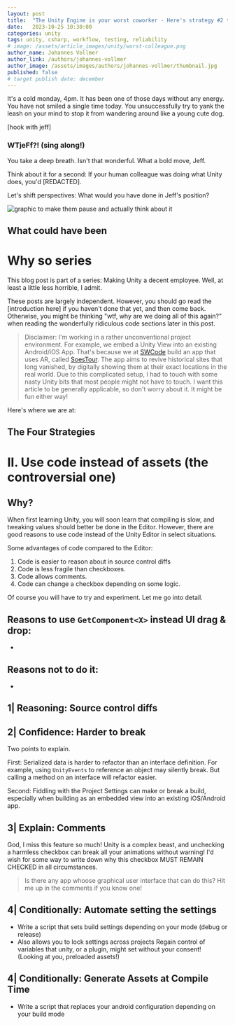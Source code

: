 ```yaml
---
layout: post
title:  "The Unity Engine is your worst coworker - Here's strategy #2 to improve it"
date:   2023-10-25 10:30:00
categories: unity
tags: unity, csharp, workflow, testing, reliability
# image: /assets/article_images/unity/worst-colleague.png
author_name: Johannes Vollmer
author_link: /authors/johannes-vollmer
author_image: /assets/images/authors/johannes-vollmer/thumbnail.jpg
published: false
# target publish date: december
---
```


It's a cold monday, 4pm. It has been one of those days without any energy. You have not smiled a single time today. You unsuccessfully try to yank the leash on your mind to stop it from wandering around like a young cute dog.

[hook with jeff]

### WTjeFf?! (sing along!)

You take a deep breath. Isn't that wonderful. What a bold move, Jeff.

Think about it for a second: If your human colleague was doing what Unity does, you'd  [REDACTED].

Let's shift perspectives: What would you have done in Jeff's position?

![graphic to make them pause and actually think about it](TODO)

## What could have been


# Why so series
This blog post is part of a series: Making Unity a decent employee. Well, at least a little less horrible, I admit.

These posts are largely independent. However, you should go read the [introduction here] if you haven't done that yet, and then come back. Otherwise, you might be thinking "wtf, why are we doing all of this again?" when reading the wonderfully ridiculous code sections later in this post.

> Disclaimer: I'm working in a rather unconventional project environment. For example, we embed a Unity View into an existing Android/iOS App. That's because we at [SWCode](https://swcode.io) build an app that uses AR, called [SoesTour](https://www.so-ist-soest.de/de/tourismus/sehenswertes/soestour.php). The app aims to revive historical sites that long vanished, by digitally showing them at their exact locations in the real world. Due to this complicated setup, I had to touch with some nasty Unity bits that most people might not have to touch. I want this article to be generally applicable, so don't worry about it. It might be fun either way!

Here's where we are at:

The Four Strategies
-------------------
<!-- TODO copy from introduction -->


# II. Use code instead of assets (the controversial one)

## Why?
When first learning Unity, you will soon learn that compiling is slow, and tweaking values should better be done in the Editor. However, there are good reasons to use code instead of the Unity Editor in select situations.

Some advantages of code compared to the Editor:

1. Code is easier to reason about in source control diffs <!-- example: than manually hunting down those entity IDs --> 
2. Code is less fragile than checkboxes. <!-- example: settings mesh attributes stripped. also: UnityEvents references vs Components implementing Interfaces -->
3. Code allows comments. <!-- this one is important. why did we check that checkbox again? maybe something broke on ios? -->
4. Code can change a checkbox depending on some logic. <!-- otherwise only possible by hand -->

Of course you will have to try and experiment. Let me go into detail.

Reasons to use `GetComponent<X>` instead UI drag & drop:
-
-

Reasons not to do it:
-
-

## 1| Reasoning: Source control diffs

## 2| Confidence: Harder to break

Two points to explain. 

First:
Serialized data is harder to refactor than an interface definition. For example, using `UnityEvents` to reference an object may silently break. But calling a method on an interface will refactor easier.

Second: 
Fiddling with the Project Settings can make or break a build, especially when building as an embedded view into an existing iOS/Android app. 

## 3| Explain: Comments

God, I miss this feature so much! Unity is a complex beast, and unchecking a harmless checkbox can break all your animations without warning! I'd wish for some way to write down why this checkbox MUST REMAIN CHECKED in all circumstances. 

> Is there any app whoose graphical user interface that can do this? Hit me up in the comments if you know one!

## 4| Conditionally: Automate setting the settings

- Write a script that sets build settings depending on your mode (debug or release)
- Also allows you to lock settings across projects
  Regain control of variables that unity, or a plugin, might set without your consent! (Looking at you, preloaded assets!)

## 4| Conditionally: Generate Assets at Compile Time
- Write a script that replaces your android configuration depending on your build mode

